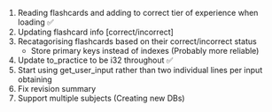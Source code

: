 1. Reading flashcards and adding to correct tier of experience when loading ✅
2. Updating flashcard info [correct/incorrect]
3. Recatagorising flashcards based on their correct/incorrect status 
    - Store primary keys instead of indexes (Probably more reliable)
4. Update to_practice to be i32 throughout ✅
5. Start using get_user_input rather than two individual lines per input obtaining
7. Fix revision summary
8. Support multiple subjects (Creating new DBs)